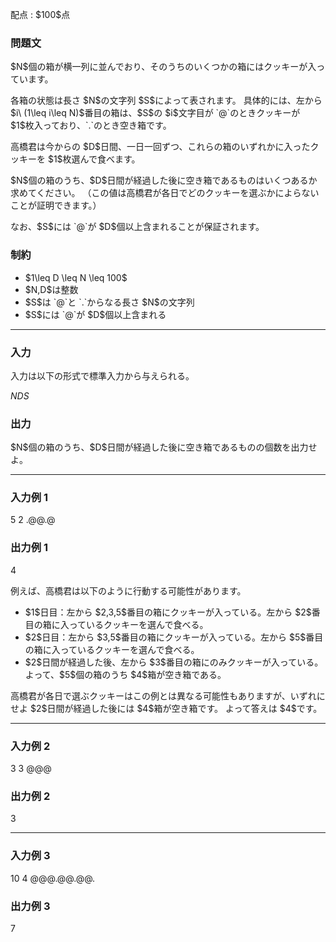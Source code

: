 
<div>

<span>

<span>

<p>
配点 : $100$点
</p>

<div>

<section>

### **問題文**

<p>
$N$個の箱が横一列に並んでおり、そのうちのいくつかの箱にはクッキーが入っています。
</p>

<p>
各箱の状態は長さ $N$の文字列 $S$によって表されます。
具体的には、左から $i\ (1\leq i\leq N)$番目の箱は、$S$の $i$文字目が `@`のときクッキーが $1$枚入っており、`.`のとき空き箱です。
</p>

<p>
高橋君は今からの $D$日間、一日一回ずつ、これらの箱のいずれかに入ったクッキーを $1$枚選んで食べます。
</p>

<p>
$N$個の箱のうち、$D$日間が経過した後に空き箱であるものはいくつあるか求めてください。
（この値は高橋君が各日でどのクッキーを選ぶかによらないことが証明できます。）
</p>

<p>
なお、$S$には `@`が $D$個以上含まれることが保証されます。
</p>

</section>

</div>

<div>

<section>

### **制約**

<ul>

<li>
$1\leq D \leq N \leq 100$
</li>

<li>
$N,D$は整数
</li>

<li>
$S$は `@`と `.`からなる長さ $N$の文字列
</li>

<li>
$S$には `@`が $D$個以上含まれる
</li>

</ul>

</section>

</div>

---

<div>

<div>

<section>

### **入力**

<p>
入力は以下の形式で標準入力から与えられる。
</p>

<div>

$N$$D$$S$
</div>

</section>

</div>

<div>

<section>

### **出力**

<p>
$N$個の箱のうち、$D$日間が経過した後に空き箱であるものの個数を出力せよ。
</p>

</section>

</div>

</div>

---

<div>

<section>

### **入力例 1**

<div>

5 2
.@@.@

</div>

</section>

</div>

<div>

<section>

### **出力例 1**

<div>

4

</div>

<p>
例えば、高橋君は以下のように行動する可能性があります。
</p>

<ul>

<li>
$1$日目：左から $2,3,5$番目の箱にクッキーが入っている。左から $2$番目の箱に入っているクッキーを選んで食べる。
</li>

<li>
$2$日目：左から $3,5$番目の箱にクッキーが入っている。左から $5$番目の箱に入っているクッキーを選んで食べる。
</li>

<li>
$2$日間が経過した後、左から $3$番目の箱にのみクッキーが入っている。よって、$5$個の箱のうち $4$箱が空き箱である。
</li>

</ul>

<p>
高橋君が各日で選ぶクッキーはこの例とは異なる可能性もありますが、いずれにせよ $2$日間が経過した後には $4$箱が空き箱です。
よって答えは $4$です。
</p>

</section>

</div>

---

<div>

<section>

### **入力例 2**

<div>

3 3
@@@

</div>

</section>

</div>

<div>

<section>

### **出力例 2**

<div>

3

</div>

</section>

</div>

---

<div>

<section>

### **入力例 3**

<div>

10 4
@@@.@@.@@.

</div>

</section>

</div>

<div>

<section>

### **出力例 3**

<div>

7

</div>

</section>

</div>

</span>

</span>

</div>

